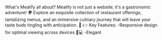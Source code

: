 What's Mealify all about? Mealify is not just a website; it's a gastronomic adventure! 🌍 Explore an exquisite collection of restaurant offerings, tantalizing menus, and an immersive culinary journey that will leave your taste buds tingling with anticipation. 🤤 👉 Key Features: -Responsive design for optimal viewing across devices 📱💻 -Elegant
